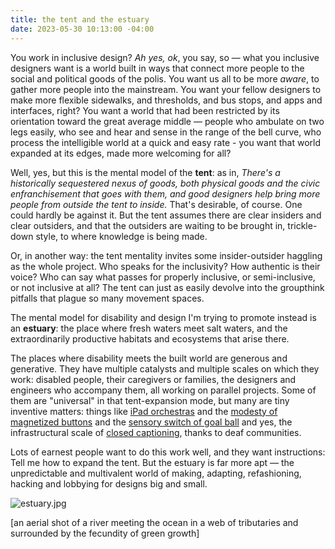 ```yaml
---
title: the tent and the estuary
date: 2023-05-30 10:13:00 -04:00
---
```


You work in inclusive design? *Ah yes, ok*, you say, so — what you inclusive designers want is a world built in ways that connect more people to the social and political goods of the polis. You want us all to be more *aware*, to gather more people into the mainstream. You want your fellow designers to make more flexible sidewalks, and thresholds, and bus stops, and apps and interfaces, right? You want a world that had been restricted by its orientation toward the great average middle — people who ambulate on two legs easily, who see and hear and sense in the range of the bell curve, who process the intelligible world at a quick and easy rate - you want that world expanded at its edges, made more welcoming for all?

Well, yes, but this is the mental model of the **tent**: as in, *There's a historically sequestered nexus of goods, both physical goods and the civic enfranchisement that goes with them, and good designers help bring more people from outside the tent to inside.* That's desirable, of course. One could hardly be against it. But the tent assumes there are clear insiders and clear outsiders, and that the outsiders are waiting to be brought in, trickle-down style, to where knowledge is being made.

Or, in another way: the tent mentality invites some insider-outsider haggling as the whole project. Who speaks for the inclusivity? How authentic is their voice? Who can say what passes for properly inclusive, or semi-inclusive, or not inclusive at all? The tent can just as easily devolve into the groupthink pitfalls that plague so many movement spaces.

The mental model for disability and design I'm trying to promote instead is an **estuary**: the place where fresh waters meet salt waters, and the extraordinarily productive habitats and ecosystems that arise there. 

The places where disability meets the built world are generous and generative. They have multiple catalysts and multiple scales on which they work: disabled people, their caregivers or families, the designers and engineers who accompany them, all working on parallel projects. Some of them are "universal" in that tent-expansion mode, but many are tiny inventive matters: things like [iPad orchestras](https://www.fastcompany.com/3004039/how-ipads-bob-marleys-one-love-help-these-autistic-high-schoolers-make-sweet-music) and the [modesty of magnetized buttons](https://magnaready.com/)  and the [sensory switch of goal ball](https://en.wikipedia.org/wiki/Goalball) and yes, the infrastructural scale of [closed captioning](https://www.ncicap.org/history-of-cc), thanks to deaf communities.

Lots of earnest people want to do this work well, and they want instructions: Tell me how to expand the tent. But the estuary is far more apt — the unpredictable and multivalent world of making, adapting, refashioning, hacking and lobbying for designs big and small.

![estuary.jpg](/uploads/estuary.jpg)

[an aerial shot of a river meeting the ocean in a web of tributaries and surrounded by the fecundity of green growth]